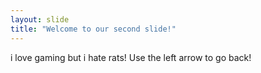```yaml
---
layout: slide
title: "Welcome to our second slide!"
---
```

i love gaming but i hate rats!
Use the left arrow to go back!
